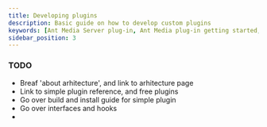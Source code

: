 ```yaml
---
title: Developing plugins 
description: Basic guide on how to develop custom plugins
keywords: [Ant Media Server plug-in, Ant Media plug-in getting started, Ant Media Server Documentation, Ant Media Server Tutorials, Getting started, Plugin, Ant Media Server plugin]
sidebar_position: 3
---
```



### TODO
- Breaf 'about arhitecture', and link to arhitecture page
- Link to simple plugin reference, and free plugins
- Go over build and install guide for simple plugin
- Go over interfaces and hooks
- 